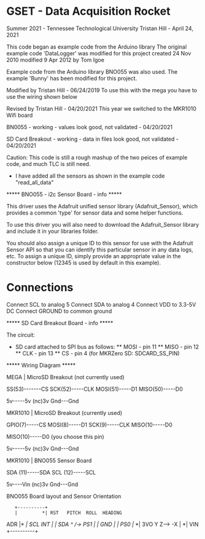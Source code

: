 # GSET - Data Acquisition Rocket
  Summer 2021 - Tennessee Technological University
  Tristan Hill - April 24, 2021
  
  This code began as example code from the Arduino library
  The original example code 'DataLogger'  was modified for this project
  created  24 Nov 2010
  modified 9 Apr 2012
  by Tom Igoe

  Example code from the Arduino library BNO055 was also used. 
  The example 'Bunny' has been modified for this project. 
  
  Modified by Tristan Hill - 06/24/2019 
  To use this with the mega you have to use the wiring shown below
  
  Revised by Tristan Hill - 04/20/2021
  This year we switched to the MKR1010 Wifi board

  BN0055 - working - values look good, not validated - 04/20/2021
  
  SD Card Breakout - working - data in files look good, not validated - 04/20/2021

  
  Caution:  This code is still a rough mashup of the two peices of example code, and much TLC is still need. 

  - I have added all the sensors as shown in the example code "read_all_data"
  

  ***** BNO055 - i2c Sensor Board - info *****
   
  This driver uses the Adafruit unified sensor library (Adafruit_Sensor),
  which provides a common 'type' for sensor data and some helper functions.
  
  To use this driver you will also need to download the Adafruit_Sensor
  library and include it in your libraries folder.
  
  You should also assign a unique ID to this sensor for use with
  the Adafruit Sensor API so that you can identify this particular
  sensor in any data logs, etc.  To assign a unique ID, simply
  provide an appropriate value in the constructor below (12345
  is used by default in this example).
  
  Connections
  ===========
  Connect SCL to analog 5
  Connect SDA to analog 4
  Connect VDD to 3.3-5V DC
  Connect GROUND to common ground
  

  ***** SD Card Breakout Board - info ***** 

  The circuit:
  * SD card attached to SPI bus as follows:
  ** MOSI - pin 11
  ** MISO - pin 12
  ** CLK - pin 13
  ** CS - pin 4 (for MKRZero SD: SDCARD_SS_PIN)

  ***** Wiring Diagram ***** 
  
  MEGA | MicroSD Breakout (not currently used)
  
  SS(53)-------CS
  SCK(52)-----CLK 
  MOSI(51)-----D1
  MISO(50)-----D0
  
  5v-----5v
    (nc)3v 
  Gnd---Gnd
  
  MKR1010 | MicroSD Breakout (currently used)
  
  GPIO(7)-----CS
  MOSI(8)-----D1
  SCK(9)-----CLK
  MISO(10-----D0 
  
  MISO(10)-----D0 (you choose this pin)
  
  5v-----5v
    (nc)3v 
  Gnd---Gnd
  
  MKR1010 | BNO055 Sensor Board
  
  SDA (11)-----SDA
  SCL (12)-----SCL
  
  5v----Vin
    (nc)3v 
  Gnd---Gnd
 
  BNO055 Board layout and Sensor Orientation
  
       +----------+
       |         *| RST   PITCH  ROLL  HEADING
   ADR |*        *| SCL
   INT |*        *| SDA     ^            /->
   PS1 |*        *| GND     |            |
   PS0 |*        *| 3VO     Y    Z-->    \-X
       |         *| VIN
       +----------+

  

